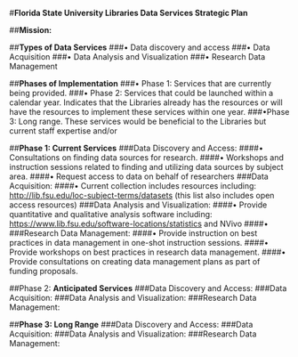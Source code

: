 #**Florida State University Libraries Data Services Strategic Plan**

##**Mission: <workshop mission statement in social sciences DSWG>**

##**Types of Data Services**
###•	Data discovery and access
###•	Data Acquisition
###•	Data Analysis and Visualization
###•	Research Data Management

##**Phases of Implementation**
###•	Phase 1: Services that are currently being provided.
###•	Phase 2: Services that could be launched within a calendar year. Indicates that the Libraries already has the resources or will have the resources to implement these services within one year.
###•Phase 3: Long range. These services would be beneficial to the Libraries but current staff expertise and/or

##**Phase 1: Current Services**
###Data Discovery and Access:
####•	Consultations on finding data sources for research.
####•	Workshops and instruction sessions related to finding and utilizing data sources by subject area. 
####•	Request access to data on behalf of researchers
###Data Acquisition:
####•	Current collection includes resources including: http://lib.fsu.edu/loc-subject-terms/datasets (this list also includes open access resources)
###Data Analysis and Visualization:
####•	Provide quantitative and qualitative analysis software including: https://www.lib.fsu.edu/software-locations/statistics and NVivo
####•	
###Research Data Management:
####•	Provide instruction on best practices in data management in one-shot instruction sessions. 
####•	Provide workshops on best practices in research data management.
####•	Provide consultations on creating data management plans as part of funding proposals. 

##Phase 2: **Anticipated Services** 
###Data Discovery and Access:
###Data Acquisition:
###Data Analysis and Visualization:
###Research Data Management:

##**Phase 3: Long Range**
###Data Discovery and Access:
###Data Acquisition:
###Data Analysis and Visualization:
###Research Data Management:

